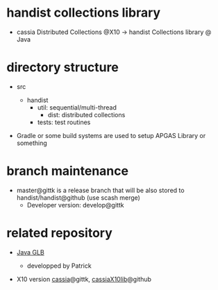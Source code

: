 
# handist collections library

* cassia Distributed Collections @X10 -> handist Collections library @ Java


# directory structure

* src
  * handist
    * util: sequential/multi-thread 
      * dist: distributed collections
    * tests: test routines

* Gradle or some build systems are used to setup APGAS Library or something


# branch maintenance

* master@gittk is a release branch that will be also stored to handist/handist@github (use scash merge)
  * Developer version: develop@gittk 


# related repository

* [Java GLB](https://github.com/handist/JavaGLB)
  * developped by Patrick

* X10 version [cassia](https://gittk.cs.kobe-u.ac.jp/x10kobeu/cassia)@gittk, [cassiaX10lib](https://github.com/handist/cassiaX10lib)@github

